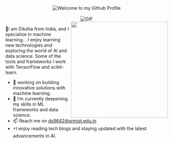 <!-- "Hero" Header -->
<div align="center">
  <img src="https://github.com/BrunnerLivio/brunnerlivio/blob/master/images/welcome.png?raw=true" style="max-width: 50%; height: auto;" alt="Welcome to my Github Profile" />
  <br />
  <br />
  <img src="https://media.licdn.com/dms/image/C4E12AQHpykK2d73gCg/article-cover_image-shrink_720_1280/0/1636235813796?e=1727308800&v=beta&t=xSsEuBLtDnXmTEU-5fkZfJj24IS4eH5TiEsm4IPWnRs" style="max-width: 50%; height: auto;" alt="GIF" />
</div>
<!-- <img src="https://octodex.github.com/images/luchadortocat.png" width="300" align="right"> -->
<img src="https://octodex.github.com/images/murakamicat.png" width="300" align="right">

📍I am Diksha from India, and I specialize in machine learning.
. I enjoy learning new technologies and exploring the world of AI and data science.
Some of the tools and frameworks I work with TensorFlow and scikit-learn.
- 🔭 working on building innovative solutions with machine learning. 
- 🌱 I’m currently deepening my skills in ML frameworks and data science.
- 📫 Reach me on ds9642@srmist.edu.in
- ⚡I enjoy reading tech blogs and staying updated with the latest advancements in AI.

